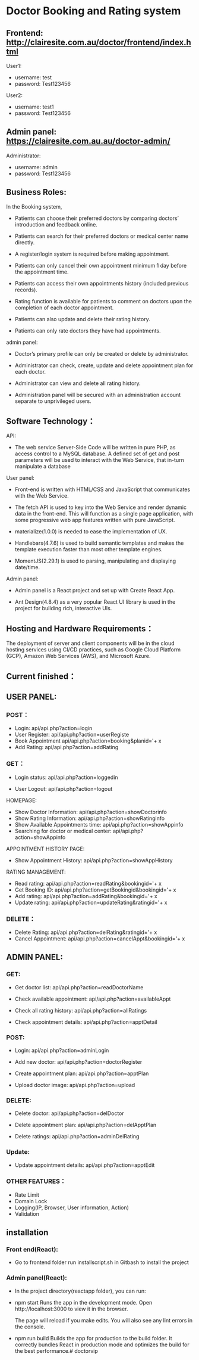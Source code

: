# Doctor Booking and Rating system

## Frontend: http://clairesite.com.au/doctor/frontend/index.html

  User1:
  * username: test
  * password: Test123456

  User2:
  * username: test1
  * password: Test123456

## Admin panel: https://clairesite.com.au.au/doctor-admin/

  Administrator:
  * username: admin
  * password: Test123456

## Business Roles:

In the Booking system,

*	Patients can choose their preferred doctors by comparing doctors’ introduction and feedback online. 

*	Patients can search for their preferred doctors or medical center name directly. 

*	A register/login system is required before making appointment.

*	Patients can only cancel their own appointment minimum 1 day before the appointment time.

*	Patients can access their own appointments history (included previous records). 

*	Rating function is available for patients to comment on doctors upon the completion of each doctor appointment. 

*	Patients can also update and delete their rating history.

*	Patients can only rate doctors they have had appointments.

admin panel:

*	Doctor’s primary profile can only be created or delete by administrator. 

*	Administrator can check, create, update and delete appointment plan for each doctor.

*	Administrator can view and delete all rating history.

*	Administration panel will be secured with an administration account separate to unprivileged users.



## Software Technology：

API:
*	The web service Server-Side Code will be written in pure PHP, as access control to a MySQL database. A defined set of get and post parameters will be used to interact with the Web Service, that in-turn manipulate a database 

User panel:
*	Front-end is written with HTML/CSS and JavaScript that communicates with the Web Service. 

*	The fetch API is used to key into the Web Service and render dynamic data in the front-end. This will function as a single page application, with some progressive web app features written with pure JavaScript. 

*	materialize(1.0.0) is needed to ease the implementation of UX.

* Handlebars(4.7.6) is used to build semantic templates and makes the template execution faster than most other template engines.

* MomentJS(2.29.1) is used to parsing, manipulating and displaying date/time.

Admin panel:
* Admin panel is a React project and set up with Create React App.

* Ant Design(4.8.4) as a very popular React UI library is used in the project for building rich, interactive UIs.


## Hosting and Hardware Requirements：

The deployment of server and client components will be in the cloud hosting services using CI/CD practices, such as Google Cloud Platform (GCP), Amazon Web Services (AWS), and Microsoft Azure.


## Current finished：

## USER PANEL:
### POST：
  * Login: 
    api/api.php?action=login
  * User Register: 
    api/api.php?action=userRegiste
  * Book Appointment 
    api/api.php?action=booking&planid='+ x
  * Add Rating: 
    api/api.php?action=addRating

### GET：
  * Login status:
    api/api.php?action=loggedin

  * User Logout:
    api/api.php?action=logout

  HOMEPAGE:
  * Show Doctor Information:
    api/api.php?action=showDoctorinfo
  * Show Rating Information:
    api/api.php?action=showRatinginfo
  * Show Available Appointments time:
    api/api.php?action=showAppinfo
  * Searching for doctor or medical center:
    api/api.php?action=showAppinfo

  APPOINTMENT HISTORY PAGE:
  * Show Appointment History:
    api/api.php?action=showAppHistory

  RATING MANAGEMENT:
  * Read rating:
    api/api.php?action=readRating&bookingid='+ x
  * Get Booking ID:
    api/api.php?action=getBookingid&bookingid='+ x
  * Add rating:
    api/api.php?action=addRating&bookingid='+ x
  * Update rating:
    api/api.php?action=updateRating&ratingid='+ x

### DELETE：
  * Delete Rating:
    api/api.php?action=delRating&ratingid='+ x
  * Cancel Appointment:
    api/api.php?action=cancelAppt&bookingid='+ x 

## ADMIN PANEL:
### GET:
  * Get doctor list:
    api/api.php?action=readDoctorName
   
  * Check available appointment:
    api/api.php?action=availableAppt

  * Check all rating history:
    api/api.php?action=allRatings
  
  * Check appointment details:
  api/api.php?action=apptDetail

### POST:
  * Login:
    api/api.php?action=adminLogin

  * Add new doctor:
    api/api.php?action=doctorRegister
   
  * Create appointment plan:
    api/api.php?action=apptPlan

  * Upload doctor image:
    api/api.php?action=upload

### DELETE:
  * Delete doctor:
    api/api.php?action=delDoctor
   
  * Delete appointment plan:
    api/api.php?action=delApptPlan

  * Delete ratings:
    api/api.php?action=adminDelRating

### Update:
  * Update appointment details:
    api/api.php?action=apptEdit

### OTHER FEATURES：
  * Rate Limit
  * Domain Lock
  * Logging(IP, Browser, User information, Action)
  * Validation

## installation 
 ### Front end(React):
 * Go to frontend folder run installscript.sh in Gitbash to install the project


 ### Admin panel(React):
 * In the project directory(reactapp folder), you can run:
  * npm start
    Runs the app in the development mode.
    Open http://localhost:3000 to view it in the browser.

    The page will reload if you make edits.
    You will also see any lint errors in the console.

  * npm run build
    Builds the app for production to the build folder.
    It correctly bundles React in production mode and optimizes the build for the best performance.#   d o c t o r v i p 
 
 